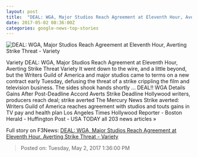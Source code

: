 ```yaml
---
layout: post
title:  "DEAL: WGA, Major Studios Reach Agreement at Eleventh Hour, Averting Strike Threat - Variety"
date: 2017-05-02 08:36:00Z
categories: google-news-top-stories
---
```


![DEAL: WGA, Major Studios Reach Agreement at Eleventh Hour, Averting Strike Threat - Variety](https://pmcvariety.files.wordpress.com/2017/04/wga-strike.jpg?w=1000&h=563&crop=1)

Variety DEAL: WGA, Major Studios Reach Agreement at Eleventh Hour, Averting Strike Threat Variety It went down to the wire, and a little beyond, but the Writers Guild of America and major studios came to terms on a new contract early Tuesday, defusing the threat of a strike crippling the film and television business. The sides shook hands shortly ... DEAL!! WGA Details Gains After Post-Deadline Accord Averts Strike Deadline Hollywood writers, producers reach deal; strike averted The Mercury News Strike averted: Writers Guild of America reaches agreement with studios and touts gains in TV pay and health plan Los Angeles Times Hollywood Reporter - Boston Herald - Huffington Post - USA TODAY all 203 news articles »


Full story on F3News: [DEAL: WGA, Major Studios Reach Agreement at Eleventh Hour, Averting Strike Threat - Variety](http://www.f3nws.com/n/fMjKR)

> Posted on: Tuesday, May 2, 2017 1:36:00 PM
